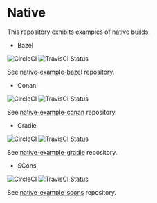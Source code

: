 # Native

This repository exhibits examples of native builds.

* Bazel

![CircleCI](https://circleci.com/gh/Praqma/native-example-bazel.png?style=shield&circle-token=df3dc5f6efbc2a267f7805f05a5e91d2878be9fd)
![TravisCI Status](https://travis-ci.org/Praqma/native-example-bazel.svg?branch=master)

See [native-example-bazel](https://github.com/Praqma/native-example-bazel/) repository.

* Conan 

![CircleCI](https://circleci.com/gh/Praqma/native-example-conan.png?style=shield&circle-token=df3dc5f6efbc2a267f7805f05a5e91d2878be9fd)
![TravisCI Status](https://travis-ci.org/Praqma/native-example-conan.svg?branch=master)

See [native-example-conan](https://github.com/Praqma/native-example-conan/) repository.

* Gradle

![CircleCI](https://circleci.com/gh/Praqma/native-example-gradle.png?style=shield&circle-token=df3dc5f6efbc2a267f7805f05a5e91d2878be9fd)
![TravisCI Status](https://travis-ci.org/Praqma/native-example-gradle.svg?branch=master)

See [native-example-gradle](https://github.com/Praqma/native-example-gradle/) repository.

* SCons

![CircleCI](https://circleci.com/gh/Praqma/native-example-scons.png?style=shield&circle-token=df3dc5f6efbc2a267f7805f05a5e91d2878be9fd)
![TravisCI Status](https://travis-ci.org/Praqma/native-example-scons.svg?branch=master)

See [native-example-scons](https://github.com/Praqma/native-example-scons/) repository.
